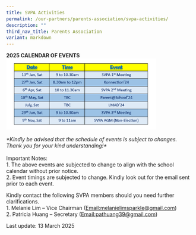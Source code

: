 ```yaml
---
title: SVPA Activities
permalink: /our-partners/parents-association/svpa-activities/
description: ""
third_nav_title: Parents Association
variant: markdown
---
```

<p><strong>2025 CALENDAR OF EVENTS</strong><br>
<img style="width: 80%;" src="/images/SVPA_Calendar.png"></p>
<p><i>*Kindly be advised that the schedule of events is subject to changes. Thank you for your kind understanding!*</i><br><br>
Important Notes:<br>
	1. The above events are subjected to change to align with the school calendar without prior notice.<br>
	2. Event timings are subjected to change. Kindly look out for the email sent prior to each event.</p>
<p>Kindly contact the following SVPA members should you need further clarifications.<br>
1. Melanie Lim – Vice Chairman (<a href="mailto:melanielimsparkle@gmail.com" target="_blank" rel="noopener">Email:melanielimsparkle@gmail.com</a>)<br>2. Patricia Huang – Secretary (<a href="mailto:pathuang39@gmail.com" target="_blank" rel="noopener">Email:pathuang39@gmail.com</a>)</p>
<p>Last update: 13 March 2025</p>